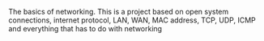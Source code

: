 The basics of networking. This is a project based on open system connections, internet protocol, LAN, WAN, MAC address, TCP, UDP, ICMP and everything that has to do with networking
